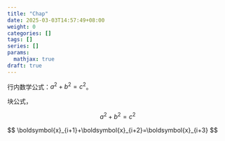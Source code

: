 ```yaml
---
title: "Chap"
date: 2025-03-03T14:57:49+08:00
weight: 0
categories: []
tags: []
series: []
params:
  mathjax: true
draft: true
---
```


行内数学公式：$a^2 + b^2 = c^2$。

块公式，

$$
a^2 + b^2 = c^2
$$

<div>
$$
\boldsymbol{x}_{i+1}+\boldsymbol{x}_{i+2}=\boldsymbol{x}_{i+3}
$$
</div>